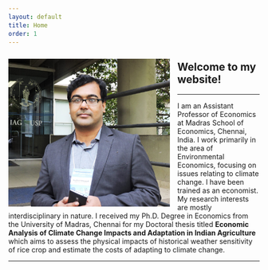 ```yaml
---
layout: default
title: Home
order: 1
---
```


<img src="/images/AP_Brazil.jpg" align=left style="width:324px;height:297px;margin-top:12px;margin-right:15px"/>

## Welcome to my website!
------------------------------------
I am an Assistant Professor of Economics at Madras School of Economics, Chennai, India. I work primarily in the area of Environmental Economics, focusing on issues relating to climate change. I have been trained as an economist. My research interests are mostly interdisciplinary in nature. I received my Ph.D. Degree in Economics from the University of Madras, Chennai for my Doctoral thesis titled **Economic Analysis of Climate Change Impacts and Adaptation in Indian Agriculture** which aims to assess the physical impacts of historical weather sensitivity of rice crop and estimate the costs of adapting to climate change.

------------------------------------
